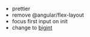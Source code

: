 - prettier
- remove @angular/flex-layout
- focus first input on init
- change to [bigint](https://developer.mozilla.org/en-US/docs/Web/JavaScript/Reference/Global_Objects/BigInt)
